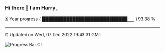 ### Hi there 👋 I am Harry , 

⏳ Year progress { ████████████████████████████▁▁ } 93.38 %

---

⏰ Updated on Wed, 07 Dec 2022 19:43:31 GMT

![Progress Bar CI](https://github.com/duykhang68/duykhang68/workflows/Progress%20Bar%20CI/badge.svg)
